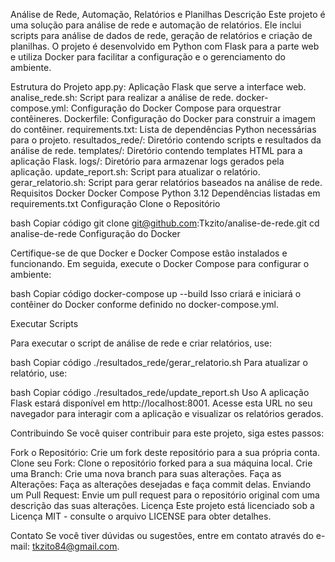 Análise de Rede, Automação, Relatórios e Planilhas
Descrição
Este projeto é uma solução para análise de rede e automação de relatórios. Ele inclui scripts para análise de dados de rede, geração de relatórios e criação de planilhas. O projeto é desenvolvido em Python com Flask para a parte web e utiliza Docker para facilitar a configuração e o gerenciamento do ambiente.

Estrutura do Projeto
app.py: Aplicação Flask que serve a interface web.
analise_rede.sh: Script para realizar a análise de rede.
docker-compose.yml: Configuração do Docker Compose para orquestrar contêineres.
Dockerfile: Configuração do Docker para construir a imagem do contêiner.
requirements.txt: Lista de dependências Python necessárias para o projeto.
resultados_rede/: Diretório contendo scripts e resultados da análise de rede.
templates/: Diretório contendo templates HTML para a aplicação Flask.
logs/: Diretório para armazenar logs gerados pela aplicação.
update_report.sh: Script para atualizar o relatório.
gerar_relatorio.sh: Script para gerar relatórios baseados na análise de rede.
Requisitos
Docker
Docker Compose
Python 3.12
Dependências listadas em requirements.txt
Configuração
Clone o Repositório

bash
Copiar código
git clone git@github.com:Tkzito/analise-de-rede.git
cd analise-de-rede
Configuração do Docker

Certifique-se de que Docker e Docker Compose estão instalados e funcionando. Em seguida, execute o Docker Compose para configurar o ambiente:

bash
Copiar código
docker-compose up --build
Isso criará e iniciará o contêiner do Docker conforme definido no docker-compose.yml.

Executar Scripts

Para executar o script de análise de rede e criar relatórios, use:

bash
Copiar código
./resultados_rede/gerar_relatorio.sh
Para atualizar o relatório, use:

bash
Copiar código
./resultados_rede/update_report.sh
Uso
A aplicação Flask estará disponível em http://localhost:8001. Acesse esta URL no seu navegador para interagir com a aplicação e visualizar os relatórios gerados.

Contribuindo
Se você quiser contribuir para este projeto, siga estes passos:

Fork o Repositório: Crie um fork deste repositório para a sua própria conta.
Clone seu Fork: Clone o repositório forked para a sua máquina local.
Crie uma Branch: Crie uma nova branch para suas alterações.
Faça as Alterações: Faça as alterações desejadas e faça commit delas.
Enviando um Pull Request: Envie um pull request para o repositório original com uma descrição das suas alterações.
Licença
Este projeto está licenciado sob a Licença MIT - consulte o arquivo LICENSE para obter detalhes.

Contato
Se você tiver dúvidas ou sugestões, entre em contato através do e-mail: tkzito84@gmail.com.

